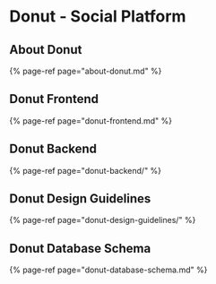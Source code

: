 # Donut - Social Platform

## About Donut

{% page-ref page="about-donut.md" %}

## Donut Frontend

{% page-ref page="donut-frontend.md" %}

## Donut Backend

{% page-ref page="donut-backend/" %}

## Donut Design Guidelines

{% page-ref page="donut-design-guidelines/" %}

## Donut Database Schema

{% page-ref page="donut-database-schema.md" %}



